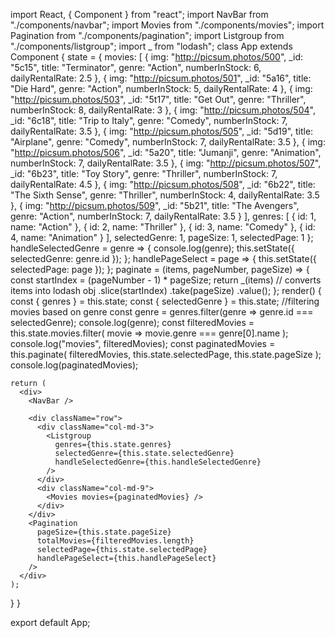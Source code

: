 import React, { Component } from "react";
import NavBar from "./components/navbar";
import Movies from "./components/movies";
import Pagination from "./components/pagination";
import Listgroup from "./components/listgroup";
import _ from "lodash";
class App extends Component {
  state = {
    movies: [
      {
        img: "http://picsum.photos/500",
        _id: "5c15",
        title: "Terminator",
        genre: "Action",
        numberInStock: 6,
        dailyRentalRate: 2.5
      },
      {
        img: "http://picsum.photos/501",
        _id: "5a16",
        title: "Die Hard",
        genre: "Action",
        numberInStock: 5,
        dailyRentalRate: 4
      },
      {
        img: "http://picsum.photos/503",
        _id: "5t17",
        title: "Get Out",
        genre: "Thriller",
        numberInStock: 8,
        dailyRentalRate: 3
      },
      {
        img: "http://picsum.photos/504",
        _id: "6c18",
        title: "Trip to Italy",
        genre: "Comedy",
        numberInStock: 7,
        dailyRentalRate: 3.5
      },
      {
        img: "http://picsum.photos/505",
        _id: "5d19",
        title: "Airplane",
        genre: "Comedy",
        numberInStock: 7,
        dailyRentalRate: 3.5
      },
      {
        img: "http://picsum.photos/506",
        _id: "5a20",
        title: "Jumanji",
        genre: "Animation",
        numberInStock: 7,
        dailyRentalRate: 3.5
      },
      {
        img: "http://picsum.photos/507",
        _id: "6b23",
        title: "Toy Story",
        genre: "Thriller",
        numberInStock: 7,
        dailyRentalRate: 4.5
      },
      {
        img: "http://picsum.photos/508",
        _id: "6b22",
        title: "The Sixth Sense",
        genre: "Thriller",
        numberInStock: 4,
        dailyRentalRate: 3.5
      },
      {
        img: "http://picsum.photos/509",
        _id: "5b21",
        title: "The Avengers",
        genre: "Action",
        numberInStock: 7,
        dailyRentalRate: 3.5
      }
    ],
    genres: [
      { id: 1, name: "Action" },
      { id: 2, name: "Thriller" },
      { id: 3, name: "Comedy" },
      { id: 4, name: "Animation" }
    ],
    selectedGenre: 1,
    pageSize: 1,
    selectedPage: 1
  };
  handleSelectedGenre = genre => {
    console.log(genre);
    this.setState({ selectedGenre: genre.id });
  };
  handlePageSelect = page => {
    this.setState({ selectedPage: page });
  };
  paginate = (items, pageNumber, pageSize) => {
    const startIndex = (pageNumber - 1) * pageSize;
    return _(items) // converts items into lodash obj
      .slice(startIndex)
      .take(pageSize)
      .value();
  };
  render() {
    const { genres } = this.state;
    const { selectedGenre } = this.state;
    //filtering movies based on genre
    const genre = genres.filter(genre => genre.id === selectedGenre);
    console.log(genre);
    const filteredMovies = this.state.movies.filter(
      movie => movie.genre === genre[0].name
    );
    console.log("movies", filteredMovies);
    const paginatedMovies = this.paginate(
      filteredMovies,
      this.state.selectedPage,
      this.state.pageSize
    );
    console.log(paginatedMovies);

    return (
      <div>
        <NavBar />

        <div className="row">
          <div className="col-md-3">
            <Listgroup
              genres={this.state.genres}
              selectedGenre={this.state.selectedGenre}
              handleSelectedGenre={this.handleSelectedGenre}
            />
          </div>
          <div className="col-md-9">
            <Movies movies={paginatedMovies} />
          </div>
        </div>
        <Pagination
          pageSize={this.state.pageSize}
          totalMovies={filteredMovies.length}
          selectedPage={this.state.selectedPage}
          handlePageSelect={this.handlePageSelect}
        />
      </div>
    );
  }
}

export default App;

